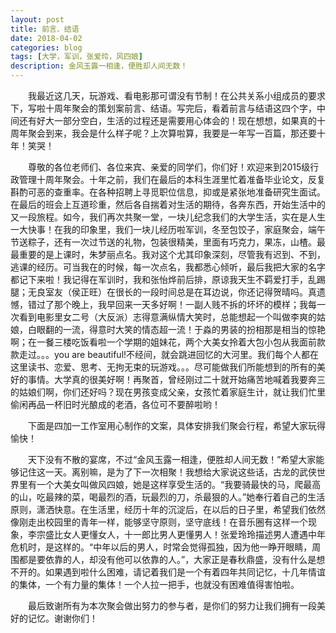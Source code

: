 ```yaml
---
layout: post
title: 前言、结语
date: 2018-04-02
categories: blog
tags: [大学，军训，张爱玲，风四娘]
description: 金风玉露一相逢，便胜却人间无数！
---
```

&emsp;&emsp;我最近这几天，玩游戏、看电影那可谓没有节制！在公共关系小组成员的要求下，写啦十周年聚会的策划案前言、结语。写完后，看着前言与结语这四个字，中间还有好大一部分空白，生活的过程还是需要用心体会的！现在想想，如果真的十周年聚会到来，我会是什么样子呢？上次算啦算，我要是一年写一百篇，那还要十年！笑哭！


&emsp;&emsp;尊敬的各位老师们、各位来宾、亲爱的同学们，你们好！欢迎来到2015级行政管理十周年聚会。十年之前，我们在最后的本科生涯里忙着准备毕业论文，反复斟酌可恶的查重率。在各种招聘上寻觅职位信息，抑或是紧张地准备研究生面试。在最后的班会上互道珍重，然后各自揣着对生活的期待，各奔东西，开始生活中的又一段旅程。如今，我们再次共聚一堂，一块儿纪念我们的大学生活，实在是人生一大快事！在我的印象里，我们一块儿经历啦军训，冬至包饺子，家庭聚会，端午节送粽子，还有一次过节送的礼物，包装很精美，里面有巧克力，果冻，山楂。最最重要的是上课时，朱梦丽点名。我对这个尤其印象深刻，尽管我有迟到、不到，逃课的经历。可当我在的时候，每一次点名，我都悉心倾听，最后我把大家的名字都记下来啦！我记得在军训时，我和张怡烨前后排，原谅我天生不羁爱打手，乱踢腿；无良室友（侯正旺）在很长的一段时间总是在耳边说，你还记得贺晴吗。真遗憾，错过了那个晚上，我早回来一天多好啊！一副人贱不拆的坏坏的模样；我每一次看到电影里女二号（大反派）志得意满纵情大笑时，总能想起一个叫做李爽的姑娘，白眼翻的一流，得意时大笑的情态超一流！于淼的男装的扮相那是相当的惊艳啊；在一餐三楼吃饭看啦一个学期的姐妹花，两个大美女拎着大包小包从我面前款款走过。。。you are beautiful!不经间，就会跳进回忆的大河里。我们每个人都在这里读书、恋爱、思考、无拘无束的玩游戏。。。尽可能做我们所能想到的所有的美好的事情。大学真的很美好啊！再聚首，曾经刚过二十就开始痛苦地喊着我要奔三的姑娘们啊，你们还好吗？现在男孩变成父亲，女孩忙着家庭生计，就让我们忙里偷闲再品一杯旧时光酿成的老酒，各位可不要醉啦哟！


&emsp;&emsp;下面是四加一工作室用心制作的文案，具体安排我们聚会行程，希望大家玩得愉快！ 


&emsp;&emsp;天下没有不散的宴席，不过“金风玉露一相逢，便胜却人间无数！”希望大家能够记住这一天。离别嘛，是为了下一次相聚！我想给大家说这些话，古龙的武侠世界里有一个大美女叫做风四娘，她是这样享受生活的。“我要骑最快的马，爬最高的山，吃最辣的菜，喝最烈的酒，玩最烈的刀，杀最狠的人。”她奉行着自己的生活原则，潇洒快意。在生活里，经历十年的沉淀后，在以后的日子里，希望我们依然像刚走出校园里的青年一样，能够坚守原则，坚守底线！在音乐圈有这样一个现象，李宗盛比女人更懂女人，十一郎比男人更懂男人！张爱玲玲描述男人遭遇中年危机时，是这样的。“中年以后的男人，时常会觉得孤独，因为他一睁开眼睛，周围都是要依靠的人，却没有他可以依靠的人。”，大家正是春秋鼎盛，没有什么是想不开的。如果遇到啦什么困难，请记着我们是一个有着四年共同记忆，十几年情谊的集体，一个有力量的集体！一个人拉一把手，也就没有困难值得害怕啦。


&emsp;&emsp;最后致谢所有为本次聚会做出努力的参与者，是你们的努力让我们拥有一段美好的记忆。谢谢你们！
